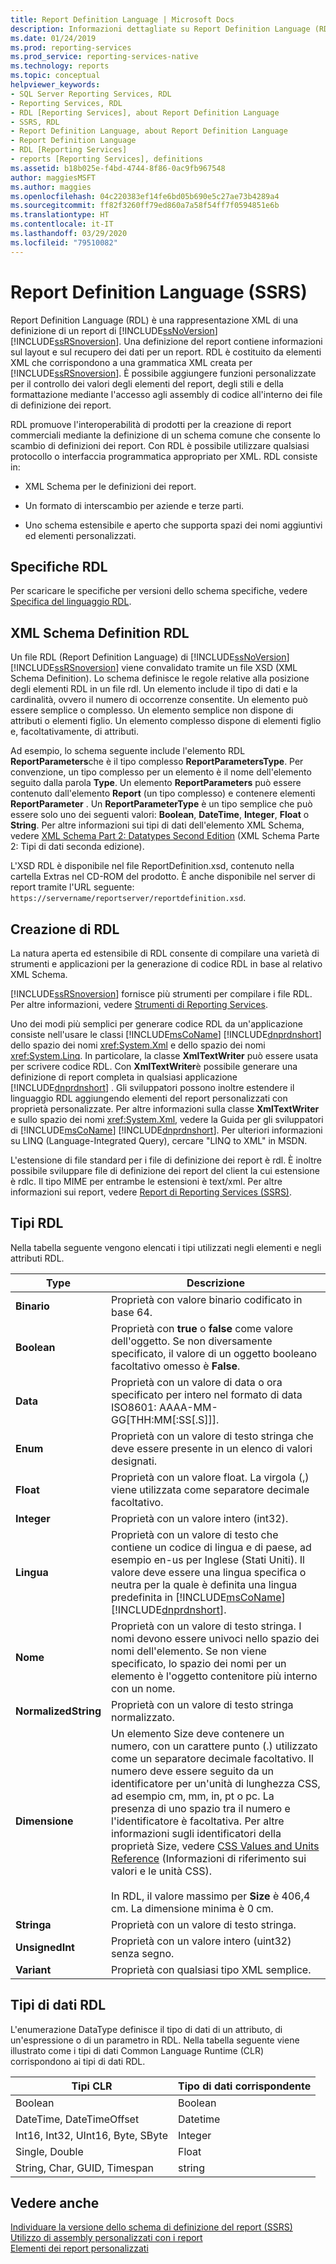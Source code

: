 ```yaml
---
title: Report Definition Language | Microsoft Docs
description: Informazioni dettagliate su Report Definition Language (RDL). Si scoprirà che RDL è una rappresentazione XML di una definizione di report di SQL Server Reporting Services.
ms.date: 01/24/2019
ms.prod: reporting-services
ms.prod_service: reporting-services-native
ms.technology: reports
ms.topic: conceptual
helpviewer_keywords:
- SQL Server Reporting Services, RDL
- Reporting Services, RDL
- RDL [Reporting Services], about Report Definition Language
- SSRS, RDL
- Report Definition Language, about Report Definition Language
- Report Definition Language
- RDL [Reporting Services]
- reports [Reporting Services], definitions
ms.assetid: b18b025e-f4bd-4744-8f86-0ac9fb967548
author: maggiesMSFT
ms.author: maggies
ms.openlocfilehash: 04c220383ef14fe6bd05b690e5c27ae73b4289a4
ms.sourcegitcommit: ff82f3260ff79ed860a7a58f54ff7f0594851e6b
ms.translationtype: HT
ms.contentlocale: it-IT
ms.lasthandoff: 03/29/2020
ms.locfileid: "79510082"
---
```

# <a name="report-definition-language-ssrs"></a>Report Definition Language (SSRS)
  Report Definition Language (RDL) è una rappresentazione XML di una definizione di un report di [!INCLUDE[ssNoVersion](../../includes/ssnoversion-md.md)] [!INCLUDE[ssRSnoversion](../../includes/ssrsnoversion-md.md)]. Una definizione del report contiene informazioni sul layout e sul recupero dei dati per un report. RDL è costituito da elementi XML che corrispondono a una grammatica XML creata per [!INCLUDE[ssRSnoversion](../../includes/ssrsnoversion-md.md)]. È possibile aggiungere funzioni personalizzate per il controllo dei valori degli elementi del report, degli stili e della formattazione mediante l'accesso agli assembly di codice all'interno dei file di definizione dei report.  
  
 RDL promuove l'interoperabilità di prodotti per la creazione di report commerciali mediante la definizione di un schema comune che consente lo scambio di definizioni dei report. Con RDL è possibile utilizzare qualsiasi protocollo o interfaccia programmatica appropriato per XML. RDL consiste in:  
  
-   XML Schema per le definizioni dei report.  
  
-   Un formato di interscambio per aziende e terze parti.  
  
-   Uno schema estensibile e aperto che supporta spazi dei nomi aggiuntivi ed elementi personalizzati.  
  
##  <a name="rdl-specifications"></a><a name="bkmk_RDL_Specifications"></a> Specifiche RDL  
 Per scaricare le specifiche per versioni dello schema specifiche, vedere [Specifica del linguaggio RDL](https://go.microsoft.com/fwlink/?linkid=116865).  
  
##  <a name="rdl-xml-schema-definition"></a><a name="bkmk_RDL_XML_Schema_Definition"></a> XML Schema Definition RDL  
 Un file RDL (Report Definition Language) di [!INCLUDE[ssNoVersion](../../includes/ssnoversion-md.md)] [!INCLUDE[ssRSnoversion](../../includes/ssrsnoversion-md.md)] viene convalidato tramite un file XSD (XML Schema Definition). Lo schema definisce le regole relative alla posizione degli elementi RDL in un file rdl. Un elemento include il tipo di dati e la cardinalità, ovvero il numero di occorrenze consentite. Un elemento può essere semplice o complesso. Un elemento semplice non dispone di attributi o elementi figlio. Un elemento complesso dispone di elementi figlio e, facoltativamente, di attributi.  
  
 Ad esempio, lo schema seguente include l'elemento RDL **ReportParameters**che è il tipo complesso **ReportParametersType**. Per convenzione, un tipo complesso per un elemento è il nome dell'elemento seguito dalla parola **Type**. Un elemento **ReportParameters** può essere contenuto dall'elemento **Report** (un tipo complesso) e contenere elementi **ReportParameter** . Un **ReportParameterType** è un tipo semplice che può essere solo uno dei seguenti valori: **Boolean**, **DateTime**, **Integer**, **Float** o **String**. Per altre informazioni sui tipi di dati dell'elemento XML Schema, vedere [XML Schema Part 2: Datatypes Second Edition](https://go.microsoft.com/fwlink/?linkid=4871) (XML Schema Parte 2: Tipi di dati seconda edizione).  
  
 L'XSD RDL è disponibile nel file ReportDefinition.xsd, contenuto nella cartella Extras nel CD-ROM del prodotto. È anche disponibile nel server di report tramite l'URL seguente: `https://servername/reportserver/reportdefinition.xsd`.  
  
##  <a name="creating-rdl"></a><a name="bkmk_Creating_RDL"></a> Creazione di RDL  
 La natura aperta ed estensibile di RDL consente di compilare una varietà di strumenti e applicazioni per la generazione di codice RDL in base al relativo XML Schema.  
  
 [!INCLUDE[ssRSnoversion](../../includes/ssrsnoversion-md.md)] fornisce più strumenti per compilare i file RDL. Per altre informazioni, vedere [Strumenti di Reporting Services](../../reporting-services/tools/reporting-services-tools.md).  
  
 Uno dei modi più semplici per generare codice RDL da un'applicazione consiste nell'usare le classi [!INCLUDE[msCoName](../../includes/msconame-md.md)] [!INCLUDE[dnprdnshort](../../includes/dnprdnshort-md.md)] dello spazio dei nomi <xref:System.Xml> e dello spazio dei nomi <xref:System.Linq>. In particolare, la classe **XmlTextWriter** può essere usata per scrivere codice RDL. Con **XmlTextWriter**è possibile generare una definizione di report completa in qualsiasi applicazione [!INCLUDE[dnprdnshort](../../includes/dnprdnshort-md.md)] . Gli sviluppatori possono inoltre estendere il linguaggio RDL aggiungendo elementi del report personalizzati con proprietà personalizzate. Per altre informazioni sulla classe **XmlTextWriter** e sullo spazio dei nomi <xref:System.Xml>, vedere la Guida per gli sviluppatori di [!INCLUDE[msCoName](../../includes/msconame-md.md)] [!INCLUDE[dnprdnshort](../../includes/dnprdnshort-md.md)]. Per ulteriori informazioni su LINQ (Language-Integrated Query), cercare "LINQ to XML" in MSDN.  
  
 L'estensione di file standard per i file di definizione dei report è rdl. È inoltre possibile sviluppare file di definizione dei report del client la cui estensione è rdlc. Il tipo MIME per entrambe le estensioni è text/xml. Per altre informazioni sui report, vedere [Report di Reporting Services &#40;SSRS&#41;](../../reporting-services/reports/reporting-services-reports-ssrs.md).  
  
##  <a name="rdl-types"></a><a name="bkmk_RDL_Types"></a> Tipi RDL  
 Nella tabella seguente vengono elencati i tipi utilizzati negli elementi e negli attributi RDL.  
  
|Type|Descrizione|  
|----------|-----------------|  
|**Binario**|Proprietà con valore binario codificato in base 64.|  
|**Boolean**|Proprietà con **true** o **false** come valore dell'oggetto. Se non diversamente specificato, il valore di un oggetto booleano facoltativo omesso è **False**.|  
|**Data**|Proprietà con un valore di data o ora specificato per intero nel formato di data ISO8601: AAAA-MM-GG[THH:MM[:SS[.S]]].|  
|**Enum**|Proprietà con un valore di testo stringa che deve essere presente in un elenco di valori designati.|  
|**Float**|Proprietà con un valore float. La virgola (,) viene utilizzata come separatore decimale facoltativo.|  
|**Integer**|Proprietà con un valore intero (int32).|  
|**Lingua**|Proprietà con un valore di testo che contiene un codice di lingua e di paese, ad esempio en-us per Inglese (Stati Uniti). Il valore deve essere una lingua specifica o neutra per la quale è definita una lingua predefinita in [!INCLUDE[msCoName](../../includes/msconame-md.md)] [!INCLUDE[dnprdnshort](../../includes/dnprdnshort-md.md)].|  
|**Nome**|Proprietà con un valore di testo stringa. I nomi devono essere univoci nello spazio dei nomi dell'elemento. Se non viene specificato, lo spazio dei nomi per un elemento è l'oggetto contenitore più interno con un nome.|  
|**NormalizedString**|Proprietà con un valore di testo stringa normalizzato.|  
|**Dimensione**|Un elemento Size deve contenere un numero, con un carattere punto (.) utilizzato come un separatore decimale facoltativo. Il numero deve essere seguito da un identificatore per un'unità di lunghezza CSS, ad esempio cm, mm, in, pt o pc. La presenza di uno spazio tra il numero e l'identificatore è facoltativa. Per altre informazioni sugli identificatori della proprietà Size, vedere [CSS Values and Units Reference](/previous-versions//ms537660(v=vs.85)) (Informazioni di riferimento sui valori e le unità CSS).<br /><br /> In RDL, il valore massimo per **Size** è 406,4 cm. La dimensione minima è 0 cm.|  
|**Stringa**|Proprietà con un valore di testo stringa.|  
|**UnsignedInt**|Proprietà con un valore intero (uint32) senza segno.|  
|**Variant**|Proprietà con qualsiasi tipo XML semplice.|  
  
##  <a name="rdl-data-types"></a><a name="bkmk_RDL_Data_Types"></a> Tipi di dati RDL  
 L'enumerazione DataType definisce il tipo di dati di un attributo, di un'espressione o di un parametro in RDL. Nella tabella seguente viene illustrato come i tipi di dati Common Language Runtime (CLR) corrispondono ai tipi di dati RDL.  
  
|**Tipi CLR**|**Tipo di dati corrispondente**|  
|-----------------------|---------------------------------|  
|Boolean|Boolean|  
|DateTime, DateTimeOffset|Datetime|  
|Int16, Int32, UInt16, Byte, SByte|Integer|  
|Single, Double|Float|  
|String, Char, GUID, Timespan|string|  
  
## <a name="see-also"></a>Vedere anche  
 [Individuare la versione dello schema di definizione del report &#40;SSRS&#41;](../../reporting-services/reports/find-the-report-definition-schema-version-ssrs.md)   
 [Utilizzo di assembly personalizzati con i report](../../reporting-services/custom-assemblies/using-custom-assemblies-with-reports.md)   
 [Elementi dei report personalizzati](../../reporting-services/custom-report-items/custom-report-items.md)  
  
  
